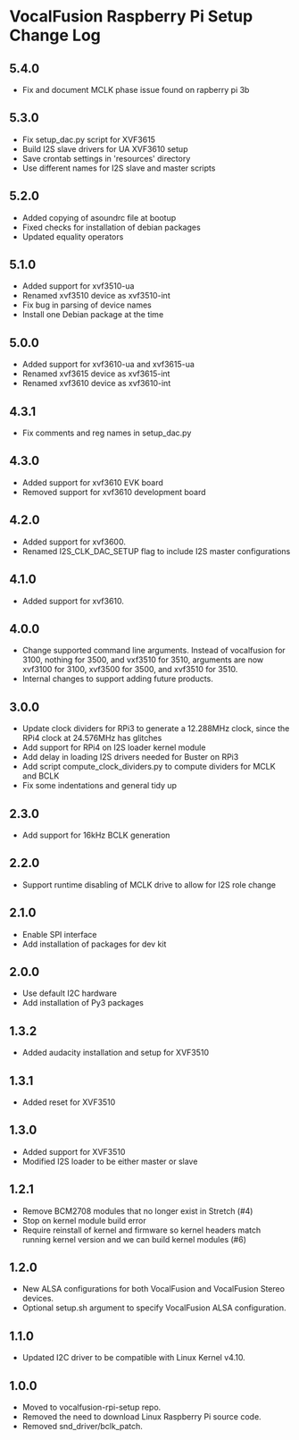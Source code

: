 # VocalFusion Raspberry Pi Setup Change Log

## 5.4.0

  * Fix and document MCLK phase issue found on rapberry pi 3b

## 5.3.0

  * Fix setup_dac.py script for XVF3615
  * Build I2S slave drivers for UA XVF3610 setup
  * Save crontab settings in 'resources' directory
  * Use different names for I2S slave and master scripts

## 5.2.0

  * Added copying of asoundrc file at bootup
  * Fixed checks for installation of debian packages
  * Updated equality operators

## 5.1.0

  * Added support for xvf3510-ua
  * Renamed xvf3510 device as xvf3510-int
  * Fix bug in parsing of device names
  * Install one Debian package at the time

## 5.0.0

  * Added support for xvf3610-ua and xvf3615-ua
  * Renamed xvf3615 device as xvf3615-int
  * Renamed xvf3610 device as xvf3610-int

## 4.3.1

  * Fix comments and reg names in setup_dac.py

## 4.3.0

  * Added support for xvf3610 EVK board
  * Removed support for xvf3610 development board

## 4.2.0

  * Added support for xvf3600.
  * Renamed I2S_CLK_DAC_SETUP flag to include I2S master configurations

## 4.1.0

  * Added support for xvf3610.

## 4.0.0

  * Change supported command line arguments. Instead of vocalfusion for 3100, nothing for 3500, and vxf3510 for 3510, arguments are now xvf3100 for 3100, xvf3500 for 3500, and xvf3510 for 3510.
  * Internal changes to support adding future products.

## 3.0.0

  * Update clock dividers for RPi3 to generate a 12.288MHz clock, since the RPi4 clock at 24.576MHz has glitches
  * Add support for RPi4 on I2S loader kernel module
  * Add delay in loading I2S drivers needed for Buster on RPi3
  * Add script compute_clock_dividers.py to compute dividers for MCLK and BCLK
  * Fix some indentations and general tidy up

## 2.3.0

  * Add support for 16kHz BCLK generation

## 2.2.0

  * Support runtime disabling of MCLK drive to allow for I2S role change

## 2.1.0

  * Enable SPI interface
  * Add installation of packages for dev kit

## 2.0.0

  * Use default I2C hardware
  * Add installation of Py3 packages

## 1.3.2

  * Added audacity installation and setup for XVF3510

## 1.3.1

  * Added reset for XVF3510

## 1.3.0

  * Added support for XVF3510
  * Modified I2S loader to be either master or slave

## 1.2.1

  * Remove BCM2708 modules that no longer exist in Stretch (#4)
  * Stop on kernel module build error
  * Require reinstall of kernel and firmware so kernel headers match running kernel version and we can build kernel modules (#6)

## 1.2.0

  * New ALSA configurations for both VocalFusion and VocalFusion Stereo devices.
  * Optional setup.sh argument to specify VocalFusion ALSA configuration.

## 1.1.0

  * Updated I2C driver to be compatible with Linux Kernel v4.10.

## 1.0.0

  * Moved to vocalfusion-rpi-setup repo.
  * Removed the need to download Linux Raspberry Pi source code.
  * Removed snd_driver/bclk_patch.
